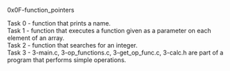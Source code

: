0x0F-function_pointers

Task 0 - function that prints a name.<br>
Task 1 - function that executes a function given as a parameter on each element of an array.<br>
Task 2 - function that searches for an integer.<br>
Task 3 - 3-main.c, 3-op_functions.c, 3-get_op_func.c, 3-calc.h are part of a program that performs simple operations.<br>
